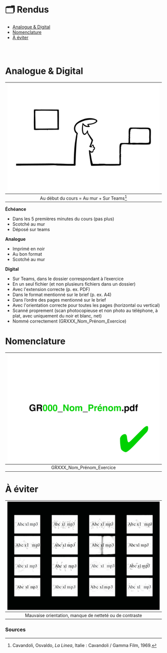 # 🗂️ Rendus

- [Analogue & Digital](#Analogue-&-Digital)
- [Nomenclature](#Nomenclature)
- [À éviter](#À-éviter)

### &nbsp;

# Analogue & Digital

|![](links/Eval2.gif) |
|:---:|
| Au début du cours = Au mur + Sur Teams[^1] | 

**Échéance**

- Dans les 5 premières minutes du cours (pas plus)
- Scotché au mur
- Déposé sur teams

**Analogue**

- Imprimé en noir
- Au bon format
- Scotché au mur

**Digital**

- Sur Teams, dans le dossier correspondant à l’exercice
- En un seul fichier (et non plusieurs fichiers dans un dossier)
- Avec l'extension correcte (p. ex. PDF)
- Dans le format mentionné sur le brief (p. ex. A4)
- Dans l’ordre des pages mentionné sur le brief
- Avec l'orientation correcte pour toutes les pages (horizontal ou vertical)
- Scanné proprement (scan photocopieuse et non photo au téléphone, à plat, avec uniquement du noir et blanc, net)
- Nommé correctement (GRXXX_Nom_Prénom_Exercice)

# Nomenclature

|![](links/Eval7.gif) |
|:---:|
| GRXXX_Nom_Prénom_Exercice |

# À éviter

|![](links/Eval19.gif) |
|:---:|
| Mauvaise orientation, manque de netteté ou de contraste | 

### Sources

[^1]: Cavandoli, Osvaldo, *La Linea*, Italie : Cavandoli / Gamma Film, 1969.